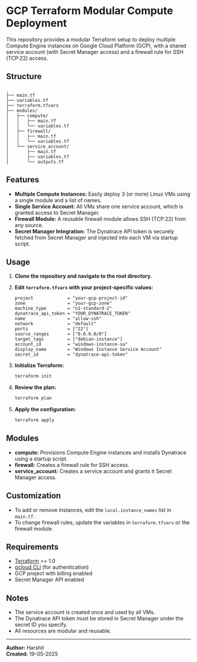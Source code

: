 # GCP Terraform Modular Compute Deployment

This repository provides a modular Terraform setup to deploy multiple Compute Engine instances on Google Cloud Platform (GCP), with a shared service account (with Secret Manager access) and a firewall rule for SSH (TCP:22) access.

## Structure

```
.
├── main.tf
├── variables.tf
├── terraform.tfvars
├── modules/
│   ├── compute/
│   │   ├── main.tf
│   │   └── variables.tf
│   ├── firewall/
│   │   ├── main.tf
│   │   └── variables.tf
│   └── service_account/
│       ├── main.tf
│       ├── variables.tf
│       └── outputs.tf
```

## Features

- **Multiple Compute Instances:** Easily deploy 3 (or more) Linux VMs using a single module and a list of names.
- **Single Service Account:** All VMs share one service account, which is granted access to Secret Manager.
- **Firewall Module:** A reusable firewall module allows SSH (TCP:22) from any source.
- **Secret Manager Integration:** The Dynatrace API token is securely fetched from Secret Manager and injected into each VM via startup script.

## Usage

1. **Clone the repository and navigate to the root directory.**

2. **Edit `terraform.tfvars` with your project-specific values:**
    ```hcl
    project             = "your-gcp-project-id"
    zone                = "your-gcp-zone"
    machine_type        = "n1-standard-2"
    dynatrace_api_token = "YOUR_DYNATRACE_TOKEN"
    name                = "allow-ssh"
    network             = "default"
    ports               = ["22"]
    source_ranges       = ["0.0.0.0/0"]
    target_tags         = ["debian-instance"]
    account_id          = "windows-instance-sa"
    display_name        = "Windows Instance Service Account"
    secret_id           = "dynatrace-api-token"
    ```

3. **Initialize Terraform:**
    ```sh
    terraform init
    ```

4. **Review the plan:**
    ```sh
    terraform plan
    ```

5. **Apply the configuration:**
    ```sh
    terraform apply
    ```

## Modules

- **compute:** Provisions Compute Engine instances and installs Dynatrace using a startup script.
- **firewall:** Creates a firewall rule for SSH access.
- **service_account:** Creates a service account and grants it Secret Manager access.

## Customization

- To add or remove instances, edit the `local.instance_names` list in `main.tf`.
- To change firewall rules, update the variables in `terraform.tfvars` or the firewall module.

## Requirements

- [Terraform](https://www.terraform.io/downloads.html) >= 1.0
- [gcloud CLI](https://cloud.google.com/sdk/docs/install) (for authentication)
- GCP project with billing enabled
- Secret Manager API enabled

## Notes

- The service account is created once and used by all VMs.
- The Dynatrace API token must be stored in Secret Manager under the secret ID you specify.
- All resources are modular and reusable.

---

**Author:** Harshit  
**Created:** 19-05-2025
